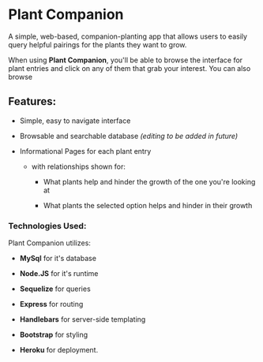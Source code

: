 # Plant Companion

A simple, web-based, companion-planting app that allows users to easily query helpful pairings for the plants they want to grow.

When using **Plant Companion**, you'll be able to browse the interface for plant entries and click on any of them that grab your interest.
You can also browse 

## Features:

- Simple, easy to navigate interface

- Browsable and searchable database *(editing to be added in future)*

- Informational Pages for each plant entry
  
  - with relationships shown for:
    
    - What plants help and hinder the growth of the one you're looking at
    
    - What plants the selected option helps and hinder in their growth

### Technologies Used:

Plant Companion utilizes:

- **MySql** for it's database

- **Node.JS** for it's runtime

- **Sequelize** for queries

- **Express** for routing

- **Handlebars** for server-side templating

- **Bootstrap** for styling

- **Heroku** for deployment.
